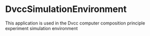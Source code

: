 # DvccSimulationEnvironment
This application is used in the Dvcc computer composition principle experiment simulation environment
